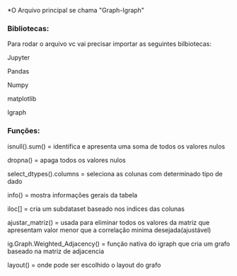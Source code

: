 *O Arquivo principal se chama "Graph-Igraph"

### Bibliotecas:

Para rodar o arquivo vc vai precisar importar as seguintes bilbiotecas:

Jupyter

Pandas

Numpy

matplotlib 

Igraph



### Funções:

isnull().sum() = identifica e apresenta uma soma de todos os valores nulos

dropna() = apaga todos os valores nulos

select_dtypes().columns = seleciona as colunas com determinado tipo de dado

info() = mostra informações gerais da tabela

iloc[] = cria um subdataset baseado nos indices das colunas

ajustar_matriz() = usada para eliminar todos os valores da matriz que apresentam valor menor que a correlação minima desejada(ajustável)

ig.Graph.Weighted_Adjacency() = função nativa do igraph que cria um grafo baseado na matriz de adjacencia 

layout() = onde pode ser escolhido o layout do grafo
